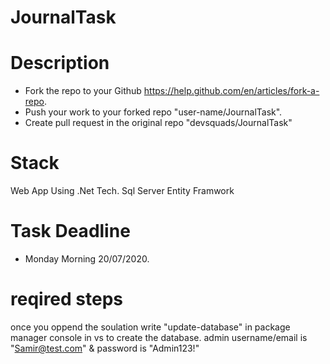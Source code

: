 # JournalTask

# Description
- Fork the repo to your Github https://help.github.com/en/articles/fork-a-repo.
- Push your work to your forked repo "user-name/JournalTask".
- Create pull request in the original repo "devsquads/JournalTask"

# Stack
Web App Using .Net Tech.
Sql Server 
Entity Framwork

# Task Deadline
- Monday Morning 20/07/2020.

# reqired steps
once you oppend the soulation write "update-database" in package manager console in vs to create the database. 
admin username/email is "Samir@test.com" & password is "Admin123!"

